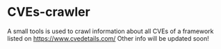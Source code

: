 # CVEs-crawler
A small tools is used to crawl information about all CVEs of a framework listed on https://www.cvedetails.com/
Other info will be updated soon!
